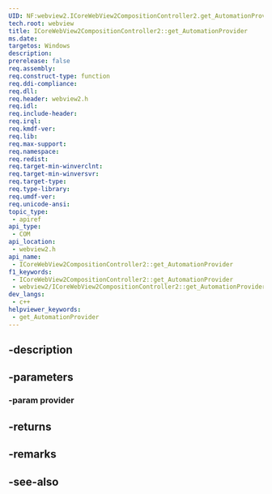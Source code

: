 ```yaml
---
UID: NF:webview2.ICoreWebView2CompositionController2.get_AutomationProvider
tech.root: webview
title: ICoreWebView2CompositionController2::get_AutomationProvider
ms.date: 
targetos: Windows
description: 
prerelease: false
req.assembly: 
req.construct-type: function
req.ddi-compliance: 
req.dll: 
req.header: webview2.h
req.idl: 
req.include-header: 
req.irql: 
req.kmdf-ver: 
req.lib: 
req.max-support: 
req.namespace: 
req.redist: 
req.target-min-winverclnt: 
req.target-min-winversvr: 
req.target-type: 
req.type-library: 
req.umdf-ver: 
req.unicode-ansi: 
topic_type:
 - apiref
api_type:
 - COM
api_location:
 - webview2.h
api_name:
 - ICoreWebView2CompositionController2::get_AutomationProvider
f1_keywords:
 - ICoreWebView2CompositionController2::get_AutomationProvider
 - webview2/ICoreWebView2CompositionController2::get_AutomationProvider
dev_langs:
 - c++
helpviewer_keywords:
 - get_AutomationProvider
---
```


## -description

## -parameters

### -param provider

## -returns

## -remarks

## -see-also

